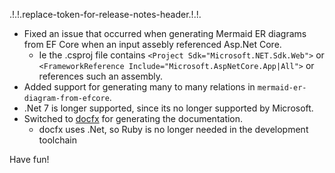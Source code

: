 .!.!.replace-token-for-release-notes-header.!.!.
- Fixed an issue that occurred when generating Mermaid ER diagrams from EF Core when an input assebly referenced Asp.Net Core. 
   - Ie the .csproj file contains `<Project Sdk="Microsoft.NET.Sdk.Web">` or `<FrameworkReference Include="Microsoft.AspNetCore.App|All">` or references such an assembly.
- Added support for generating many to many relations in `mermaid-er-diagram-from-efcore`.
- .Net 7 is longer supported, since its no longer supported by Microsoft.
- Switched to [docfx](https://dotnet.github.io/docfx/) for generating  the documentation. 
   - docfx uses .Net, so Ruby is no longer needed in the development toolchain

Have fun!